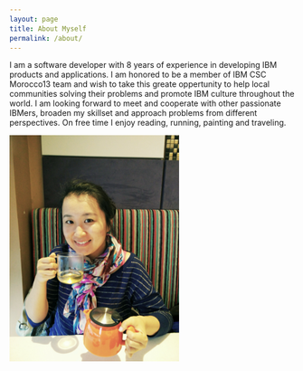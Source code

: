 ```yaml
---
layout: page
title: About Myself
permalink: /about/
---
```


I am a software developer with 8 years of experience in developing IBM products and 
applications. 
I am honored to be a member of IBM CSC Morocco13 team and wish to take this greate oppertunity to help local communities solving their problems and promote IBM culture throughout the world. I am looking forward to meet and cooperate with other passionate IBMers, broaden my skillset and approach problems from different perspectives.
On free time I enjoy reading, running, painting and traveling.

<img src="/assets/images/myself.jpg" alt="drawing" style="width:300px;"/>